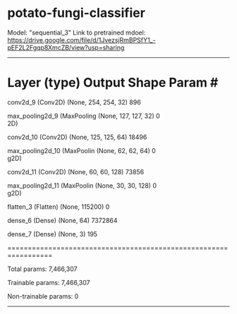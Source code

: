 # potato-fungi-classifier

Model: "sequential_3"
Link to pretrained mdoel: https://drive.google.com/file/d/1JvezsjRmBPSfY1_-pEF2L2Fgqp8XmcZB/view?usp=sharing
_________________________________________________________________
 Layer (type)                Output Shape              Param #   
=================================================================
 conv2d_9 (Conv2D)           (None, 254, 254, 32)      896       
                                                                 
 max_pooling2d_9 (MaxPooling  (None, 127, 127, 32)     0         
 2D)                                                             
                                                                 
 conv2d_10 (Conv2D)          (None, 125, 125, 64)      18496     
                                                                 
 max_pooling2d_10 (MaxPoolin  (None, 62, 62, 64)       0         
 g2D)                                                            
                                                                 
 conv2d_11 (Conv2D)          (None, 60, 60, 128)       73856     
                                                                 
 max_pooling2d_11 (MaxPoolin  (None, 30, 30, 128)      0         
 g2D)                                                            
                                                                 
 flatten_3 (Flatten)         (None, 115200)            0         
                                                                 
 dense_6 (Dense)             (None, 64)                7372864   
                                                                 
 dense_7 (Dense)             (None, 3)                 195       
                                                                 
=================================================================

Total params: 7,466,307

Trainable params: 7,466,307

Non-trainable params: 0

_________________________________________________________________

